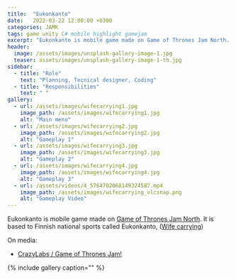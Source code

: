 ```yaml
---
title:  "Eukonkanto"
date:   2022-03-22 12:00:00 +0300
categories: JAMK
tags: game unity C# mobile highlight gamejam
excerpt: "Eukonkanto is mobile game made on Game of Thrones Jam North..."
header:
  image: /assets/images/unsplash-gallery-image-1.jpg
  teaser: assets/images/unsplash-gallery-image-1-th.jpg
sidebar:
  - title: "Role"
    text: "Planning, Tecnical designer, Coding"
  - title: "Responsibilities"
    text: " "
gallery:
  - url: /assets/images/wifecarrying1.jpg
    image_path: /assets/images/wifecarrying1.jpg
    alt: "Main menu"
  - url: /assets/images/wifecarrying2.jpg
    image_path: /assets/images/wifecarrying2.jpg
    alt: "Gameplay 1"
  - url: /assets/images/wifecarrying3.jpg
    image_path: /assets/images/wifecarrying3.jpg
    alt: "Gameplay 2"  
  - url: /assets/images/wifecarrying4.jpg
    image_path: /assets/images/wifecarrying4.jpg
    alt: "Gameplay 3"
  - url: /assets/videos/4_5764702068149324587.mp4
    image_path: /assets/images/wifecarrying_vlcsnap.png
    alt: "Gameplay Video"
---
```


Eukonkanto is mobile game made on  [Game of Thrones Jam North](https://www.igda.fi/new-events/gotgamejam). It is based to Finnish national sports called Eukonkanto, ([Wife carrying](https://en.wikipedia.org/wiki/Wife-carrying))

On media:
* [CrazyLabs / Game of Thrones Jam!](https://www.linkedin.com/feed/update/urn:li:activity:6944970900647682048/)

{% include gallery caption="" %}